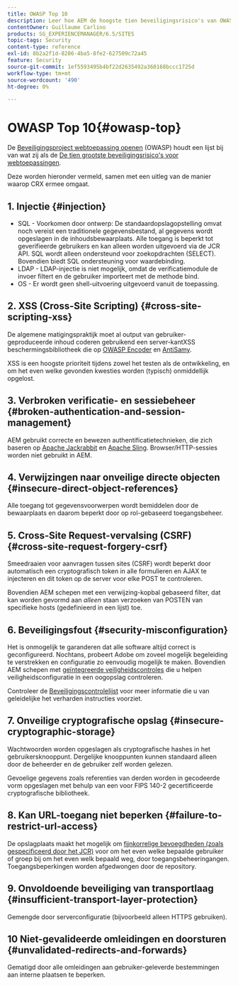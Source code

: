 ```yaml
---
title: OWASP Top 10
description: Leer hoe AEM de hoogste tien beveiligingsrisico's van OWASP aanpakt.
contentOwner: Guillaume Carlino
products: SG_EXPERIENCEMANAGER/6.5/SITES
topic-tags: Security
content-type: reference
exl-id: 8b2a2f1d-8286-4ba5-8fe2-627509c72a45
feature: Security
source-git-commit: 1ef5593495b4bf22d2635492a360168bccc1725d
workflow-type: tm+mt
source-wordcount: '490'
ht-degree: 0%

---
```


# OWASP Top 10{#owasp-top}

De [Beveiligingsproject webtoepassing openen](https://owasp.org/) (OWASP) houdt een lijst bij van wat zij als de [De tien grootste beveiligingsrisico&#39;s voor webtoepassingen](https://owasp.org/www-project-top-ten/).

Deze worden hieronder vermeld, samen met een uitleg van de manier waarop CRX ermee omgaat.

## 1. Injectie {#injection}

* SQL - Voorkomen door ontwerp: De standaardopslagopstelling omvat noch vereist een traditionele gegevensbestand, al gegevens wordt opgeslagen in de inhoudsbewaarplaats. Alle toegang is beperkt tot geverifieerde gebruikers en kan alleen worden uitgevoerd via de JCR API. SQL wordt alleen ondersteund voor zoekopdrachten (SELECT). Bovendien biedt SQL ondersteuning voor waardebinding.
* LDAP - LDAP-injectie is niet mogelijk, omdat de verificatiemodule de invoer filtert en de gebruiker importeert met de methode bind.
* OS - Er wordt geen shell-uitvoering uitgevoerd vanuit de toepassing.

## 2. XSS (Cross-Site Scripting) {#cross-site-scripting-xss}

De algemene matigingspraktijk moet al output van gebruiker-geproduceerde inhoud coderen gebruikend een server-kantXSS beschermingsbibliotheek die op [OWASP Encoder](https://owasp.org/www-project-java-encoder/) en [AntiSamy](https://wiki.owasp.org/index.php/Category:OWASP_AntiSamy_Project).

XSS is een hoogste prioriteit tijdens zowel het testen als de ontwikkeling, en om het even welke gevonden kwesties worden (typisch) onmiddellijk opgelost.

## 3. Verbroken verificatie- en sessiebeheer {#broken-authentication-and-session-management}

AEM gebruikt correcte en bewezen authentificatietechnieken, die zich baseren op [Apache Jackrabbit](https://jackrabbit.apache.org/jcr/index.html) en [Apache Sling](https://sling.apache.org/). Browser/HTTP-sessies worden niet gebruikt in AEM.

## 4. Verwijzingen naar onveilige directe objecten {#insecure-direct-object-references}

Alle toegang tot gegevensvoorwerpen wordt bemiddelen door de bewaarplaats en daarom beperkt door op rol-gebaseerd toegangsbeheer.

## 5. Cross-Site Request-vervalsing (CSRF) {#cross-site-request-forgery-csrf}

Smeedraaien voor aanvragen tussen sites (CSRF) wordt beperkt door automatisch een cryptografisch token in alle formulieren en AJAX te injecteren en dit token op de server voor elke POST te controleren.

Bovendien AEM schepen met een verwijzing-kopbal gebaseerd filter, dat kan worden gevormd aan *alleen* staan verzoeken van POSTEN van specifieke hosts (gedefinieerd in een lijst) toe.

## 6. Beveiligingsfout {#security-misconfiguration}

Het is onmogelijk te garanderen dat alle software altijd correct is geconfigureerd. Nochtans, probeert Adobe om zoveel mogelijk begeleiding te verstrekken en configuratie zo eenvoudig mogelijk te maken. Bovendien AEM schepen met [geïntegreerde veiligheidscontroles](/help/sites-administering/operations-dashboard.md) die u helpen veiligheidsconfiguratie in een oogopslag controleren.

Controleer de [Beveiligingscontrolelijst](/help/sites-administering/security-checklist.md) voor meer informatie die u van geleidelijke het verharden instructies voorziet.

## 7. Onveilige cryptografische opslag {#insecure-cryptographic-storage}

Wachtwoorden worden opgeslagen als cryptografische hashes in het gebruikersknooppunt. Dergelijke knooppunten kunnen standaard alleen door de beheerder en de gebruiker zelf worden gelezen.

Gevoelige gegevens zoals referenties van derden worden in gecodeerde vorm opgeslagen met behulp van een voor FIPS 140-2 gecertificeerde cryptografische bibliotheek.

## 8. Kan URL-toegang niet beperken {#failure-to-restrict-url-access}

De opslagplaats maakt het mogelijk om [fijnkorrelige bevoegdheden (zoals gespecificeerd door het JCR)](https://developer.adobe.com/experience-manager/reference-materials/spec/jcr/2.0/16_Access_Control_Management.html) voor om het even welke bepaalde gebruiker of groep bij om het even welk bepaald weg, door toegangsbeheeringangen. Toegangsbeperkingen worden afgedwongen door de repository.

## 9. Onvoldoende beveiliging van transportlaag {#insufficient-transport-layer-protection}

Gemengde door serverconfiguratie (bijvoorbeeld alleen HTTPS gebruiken).

## 10 Niet-gevalideerde omleidingen en doorsturen {#unvalidated-redirects-and-forwards}

Gematigd door alle omleidingen aan gebruiker-geleverde bestemmingen aan interne plaatsen te beperken.
